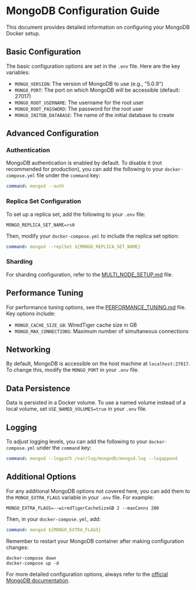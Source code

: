 # MongoDB Configuration Guide

This document provides detailed information on configuring your MongoDB Docker setup.

## Basic Configuration

The basic configuration options are set in the `.env` file. Here are the key variables:

- `MONGO_VERSION`: The version of MongoDB to use (e.g., "5.0.9")
- `MONGO_PORT`: The port on which MongoDB will be accessible (default: 27017)
- `MONGO_ROOT_USERNAME`: The username for the root user
- `MONGO_ROOT_PASSWORD`: The password for the root user
- `MONGO_INITDB_DATABASE`: The name of the initial database to create

## Advanced Configuration

### Authentication

MongoDB authentication is enabled by default. To disable it (not recommended for production), you can add the following to your `docker-compose.yml` file under the `command` key:

```yaml
command: mongod --auth
```

### Replica Set Configuration

To set up a replica set, add the following to your `.env` file:

```
MONGO_REPLICA_SET_NAME=rs0
```

Then, modify your `docker-compose.yml` to include the replica set option:

```yaml
command: mongod --replSet ${MONGO_REPLICA_SET_NAME}
```

### Sharding

For sharding configuration, refer to the [MULTI_NODE_SETUP.md](MULTI_NODE_SETUP.md) file.

## Performance Tuning

For performance tuning options, see the [PERFORMANCE_TUNING.md](PERFORMANCE_TUNING.md) file. Key options include:

- `MONGO_CACHE_SIZE_GB`: WiredTiger cache size in GB
- `MONGO_MAX_CONNECTIONS`: Maximum number of simultaneous connections

## Networking

By default, MongoDB is accessible on the host machine at `localhost:27017`. To change this, modify the `MONGO_PORT` in your `.env` file.

## Data Persistence

Data is persisted in a Docker volume. To use a named volume instead of a local volume, set `USE_NAMED_VOLUMES=true` in your `.env` file.

## Logging

To adjust logging levels, you can add the following to your `docker-compose.yml` under the `command` key:

```yaml
command: mongod --logpath /var/log/mongodb/mongod.log --logappend
```

## Additional Options

For any additional MongoDB options not covered here, you can add them to the `MONGO_EXTRA_FLAGS` variable in your `.env` file. For example:

```
MONGO_EXTRA_FLAGS=--wiredTigerCacheSizeGB 2 --maxConns 200
```

Then, in your `docker-compose.yml`, add:

```yaml
command: mongod ${MONGO_EXTRA_FLAGS}
```

Remember to restart your MongoDB container after making configuration changes:

```
docker-compose down
docker-compose up -d
```

For more detailed configuration options, always refer to the [official MongoDB documentation](https://docs.mongodb.com/manual/reference/configuration-options/).

